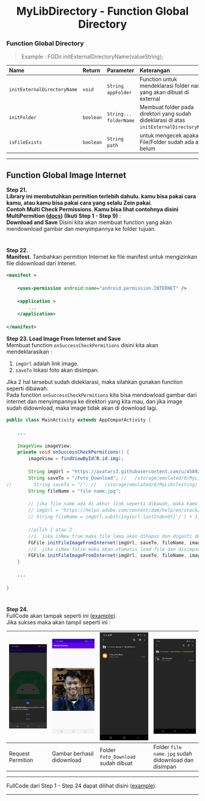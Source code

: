 <h1 align="center">
    MyLibDirectory - Function Global Directory
</h1>

### Function Global Directory
> Example : FGDir.initExternalDirectoryName(valueString);

| Name                        | Return    | Parameter              | Keterangan                                                                               |
|:----------------------------|:----------|:-----------------------|:-----------------------------------------------------------------------------------------|
| `initExternalDirectoryName` | `void`    | `String appFolder`     | Function untuk mendeklarasi folder nama yang akan dibuat di external                     |
| `initFolder`                | `boolean` | `String... folderName` | Membuat folder pada direktori yang sudah dideklarasi di atas `initExternalDirectoryName` |
| `isFileExists`              | `boolean` | `String path`          | untuk mengecek apakah File/Folder sudah ada atau belum                                   |

---

## Function Global Image Internet
**Step 21.**
\
**Library ini membutuhkan permition terlebih dahulu. kamu bisa pakai cara kamu, atau kamu bisa pakai cara yang selalu Zein pakai**.
\
**Contoh Multi Check Permissions. Kamu bisa lihat contohnya disini MultiPermition ([docs](https://github.com/gzeinnumer/MultiPermition)) (Ikuti Step 1 - Step 9)** :
\
**Download and Save** Disini kita akan membuat function yang akan mendownload gambar dan menyimpannya ke folder tujuan.

#
**Step 22.**
\
**Manifest.** Tambahkan permition Internet ke file manifest untuk mengizinkan file didownload dari Intenet.

```xml
<manifest >

    <uses-permission android:name="android.permission.INTERNET" />

    <application >
        ...
    </application>

</manifest>
```

**Step 23. Load Image From Internet and Save**
\
Membuat function `onSuccessCheckPermitions` disini kita akan mendeklarasikan :
1. `imgUrl` adalah link image.
2. `saveTo` lokasi foto akan disimpan.

Jika 2 hal tersebut sudah dideklarasi, maka silahkan gunakan function seperti dibawah.
\
Pada function `onSuccessCheckPermitions` kita bisa mendowload gambar dari internet dan menyimpannya ke direktori yang kita mau, dan jika image sudah didownload, maka image tidak akan di download lagi.

```java
public class MainActivity extends AppCompatActivity {

    ...

    ImageView imageView;
    private void onSuccessCheckPermitions() {
        imageView = findViewById(R.id.img);

        String imgUrl = "https://avatars3.githubusercontent.com/u/45892408?s=460&u=94158c6479290600dcc39bc0a52c74e4971320fc&v=4";
        String saveTo = "/Foto_Download"; //   /storage/emulated/0/MyLibsTesting/Foto_Download
//        String saveTo = "/"; //   /storage/emulated/0/MyLibsTesting/     //Jika tidak mau diletakan dalam folder
        String fileName = "file name.jpg";
 
        // jika file name ada di akhir link seperti dibawah, maka kamu bsa gunakan cara seperti ini
        // imgUrl = "https://helpx.adobe.com/content/dam/help/en/stock/how-to/visual-reverse-image-search/jcr_content/main-pars/image/visual-reverse-image-search-v2_intro.jpg";
        // String fileName = imgUrl.substring(url.lastIndexOf('/') + 1, url.length());

        //pilih 1 atau 2
        //1. jika isNew true maka file lama akan dihapus dan diganti dengan yang baru.
        FGFile.initFileImageFromInternet(imgUrl, saveTo, fileName, imageView, true);
        //2. jika isNew false maka akan otomatis load file dan disimpan, tapi jika file belum ada, maka akan tetap didownload.
        FGFile.initFileImageFromInternet(imgUrl, saveTo, fileName, imageView, false);
    }
    
    ...

}
```

#
**Step 24.**
\
FullCode akan tampak seperti ini ([example](https://github.com/gzeinnumer/MyLibDirectory/blob/master/example/LoadImageFromInternetandSave/MainActivity.java)).
\
Jika sukses maka akan tampil seperti ini :

|![](https://github.com/gzeinnumer/MyLibDirectory/blob/master/assets/example23.jpg)|![](https://github.com/gzeinnumer/MyLibDirectory/blob/master/assets/example24.jpg)|![](https://github.com/gzeinnumer/MyLibDirectory/blob/master/assets/example25.jpg)|![](https://github.com/gzeinnumer/MyLibDirectory/blob/master/assets/example26.jpg)|
|--|--|--|--|
|Request Permition|Gambar berhasil didownload|Folder `Foto_Download` sudah dibuat|Folder `file name.jpg` sudah didownload dan disimpan|

---

FullCode dari Step 1 - Step 24 dapat dilihat disini ([example](https://github.com/gzeinnumer/MyLibDirectoryExample)).

---